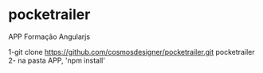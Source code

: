 # pocketrailer
APP Formação Angularjs

1-git clone https://github.com/cosmosdesigner/pocketrailer.git pocketrailer
2- na pasta APP, 'npm install'